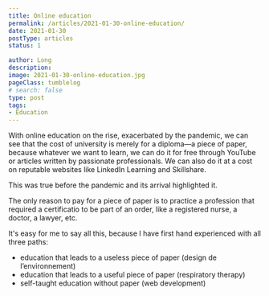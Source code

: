 ```yaml
---
title: Online education
permalink: /articles/2021-01-30-online-education/
date: 2021-01-30
postType: articles
status: 1

author: Long
description:
image: 2021-01-30-online-education.jpg
pageClass: tumblelog
# search: false
type: post
tags:
- Education
---
```


With online education on the rise, exacerbated by the pandemic, we can see that the cost of university is merely for a diploma—a piece of paper, because whatever we want to learn, we can do it for free through YouTube or articles written by passionate professionals. We can also do it at a cost on reputable websites like LinkedIn Learning and Skillshare.

This was true before the pandemic and its arrival highlighted it.

The only reason to pay for a piece of paper is to practice a profession that required a certificatio to be part of an order, like a registered nurse, a doctor, a lawyer, etc.

It's easy for me to say all this, because I have first hand experienced with all three paths:

- education that leads to a useless piece of paper (design de l’environnement)
- education that leads to a useful piece of paper (respiratory therapy)
- self-taught education without paper (web development)
